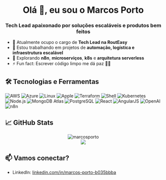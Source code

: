 <h1 align="center">Olá 👋, eu sou o Marcos Porto</h1>
<h3 align="center">Tech Lead apaixonado por soluções escaláveis e produtos bem feitos</h3>

- 💼 Atualmente ocupo o cargo de **Tech Lead na RoutEasy**
- 🔭 Estou trabalhando em projetos de **automação, logística e infraestrutura escalável**
- 🌱 Explorando **n8n**, **microserviços**, **k8s** e **arquitetura serverless**
- ⚡ Fun fact: Escrever código limpo me dá paz 🧘‍♂️

## 🛠️ Tecnologias e Ferramentas

![AWS](https://img.shields.io/badge/-AWS-05122A?style=flat&logo=amazonwebservices)
![Azure](https://img.shields.io/badge/-Azure-05122A?style=flat&logo=microsoft-azure)
![Linux](https://img.shields.io/badge/-Linux-05122A?style=flat&logo=linux)
![Apple](https://img.shields.io/badge/-Apple-05122A?style=flat&logo=apple)
![Terraform](https://img.shields.io/badge/-Terraform-05122A?style=flat&logo=terraform)
![Shell](https://img.shields.io/badge/-Shell-05122A?style=flat&logo=gnu-bash)
![Kubernetes](https://img.shields.io/badge/-Kubernetes-05122A?style=flat&logo=kubernetes)
![Node.js](https://img.shields.io/badge/-Node.js-05122A?style=flat&logo=node.js)
![MongoDB Atlas](https://img.shields.io/badge/-Atlas-05122A?style=flat&logo=mongodb)
![PostgreSQL](https://img.shields.io/badge/-PostgreSQL-05122A?style=flat&logo=postgresql)
![React](https://img.shields.io/badge/-React-05122A?style=flat&logo=react)
![AngularJS](https://img.shields.io/badge/-AngularJS-05122A?style=flat&logo=angular)
![OpenAI](https://img.shields.io/badge/-OpenAI-05122A?style=flat&logo=openai)
![n8n](https://img.shields.io/badge/-n8n-05122A?style=flat&logo=n8n)

## 📈 GitHub Stats
<p align="center">
  <img src="https://github-readme-stats.vercel.app/api?username=maporto&show_icons=true&theme=default" alt="marcosporto" />
  <br/>
  <img src="https://github-readme-streak-stats.herokuapp.com/?user=maporto" />
</p>

## 📫 Vamos conectar?
- LinkedIn: [linkedin.com/in/marcos-porto-b035bbba](https://linkedin.com/in/marcos-porto-b035bbba)
